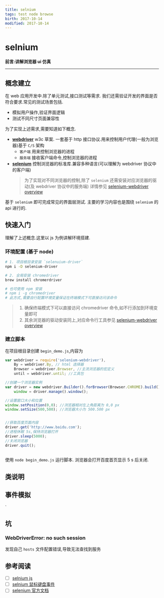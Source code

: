 ```yaml
---
title: selnium    
tags: test node browse      
birth: 2017-10-14      
modified: 2017-10-14      
---
```


selnium
===
**前言:讲解浏览器 ui 仿真**

---

## 概念建立
在 web 应用开发中.除了单元测试,接口测试等需求.
我们还需验证开发的界面是否符合要求.常见的测试场景包括.
* 模拟用户操作,验证界面逻辑
* 测试不同尺寸页面兼容性

为了实现上述需求,需要知道如下概念.

* **[webdriver](https://www.w3.org/TR/webdriver/)** w3c 草案.
一套基于 http 接口协议.用来控制用户代理(一般为浏览器)基于 `C/S` 架构
    * `客户端` 用来控制浏览器的进程
    * `服务端` 接收客户端命令,控制浏览器的进程
* **[selenium](http://seleniumhq.github.io/selenium/docs/api/javascript/index.html)** 控制浏览器的标准库.兼容多种语言(可以理解为 webdriver 协议中的客户端)
    > 为了实现对不同浏览器的控制,除了 `selenium` 还需安装对应浏览器的驱动(及 webdriver 协议中的服务端)
    详情参见 [selenium-webdriver overview](http://seleniumhq.github.io/selenium/docs/api/javascript/index.html)    


基于 `selenium` 即可完成常见的界面层测试.
主要的学习内容也是围绕 `selenium` 的 api 进行的.


## 快速入门
理解了上述概念.这里以 js 为例讲解环境搭建.

### 环境配置 (基于 node)
```bash
# 1. 项目根目录安装 `selenuium-driver`
npm i -D selenium-driver

# 2. 全局安装 chromedriver
brew install chromerdriver

# 也可使用 npm 安装
# npm i -g chromedriver
# 此方式,需要自行配置环境变量保证在终端模式下可直接访问该命令
```

> 1. 确保终端模式下可以直接访问 chromedriver 命令,如不行添加到环境变量即可
> 2. 其余浏览器的驱动安装同上,对应命令行工具参见 [selenium-webdriver overview](http://seleniumhq.github.io/selenium/docs/api/javascript/index.html)

### 建立脚本
在项目根目录创建 `begin_demo.js`,内容为

```js
var webdriver = require('selenium-webdriver'),
    By = webdriver.By, // html 选择器
    Browser = webdriver.Browser, //主流浏览器的宏定义
    until = webdriver.until; //工具包

//创建一个浏览器实例
var driver = new webdriver.Builder().forBrowser(Browser.CHROME).build(),
    window = driver.manage().window();

//设置窗口大小和位置
window.setPosition(0,0); //浏览器相对左上角距离为 0,0 px
window.setSize(500,500); //浏览器大小为 500.500 px


//获取百度页面内容
driver.get('http://www.baidu.com');
//进程休眠 5s,保持浏览器打开
driver.sleep(5000);
//关闭浏览器
driver.quit();
 
```

使用 `node begin_demo.js` 运行脚本.
浏览器会打开百度首页显示 5 s 后关闭.

## 类说明


## 事件模拟





 
`


## 坑
### WebDriverError: no such session
发现自己 `hosts` 文件配置错误,导致无法查找到服务



## 参考阅读
* [ ] [selnium js](http://www.testclass.net/selenium_javascript/init/)
* [ ] [selnium 鼠标键盘事件](https://www.ibm.com/developerworks/cn/java/j-lo-keyboard/)
* [ ] [selenium 官方文档](http://seleniumhq.github.io/selenium/docs/api/javascript/index.html)
